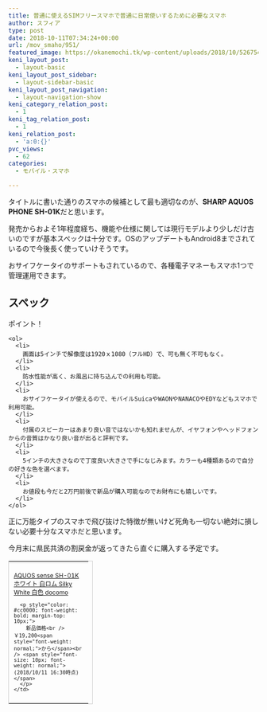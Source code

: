 ```yaml
---
title: 普通に使えるSIMフリースマホで普通に日常使いするために必要なスマホ
author: スフィア
type: post
date: 2018-10-11T07:34:24+00:00
url: /mov_smaho/951/
featured_image: https://okanemochi.tk/wp-content/uploads/2018/10/5267544743_9e64b06c45_q.jpg
keni_layout_post:
  - layout-basic
keni_layout_post_sidebar:
  - layout-sidebar-basic
keni_layout_post_navigation:
  - layout-navigation-show
keni_category_relation_post:
  - 1
keni_tag_relation_post:
  - 1
keni_relation_post:
  - 'a:0:{}'
pvc_views:
  - 62
categories:
  - モバイル・スマホ

---
```

タイトルに書いた通りのスマホの候補として最も適切なのが、<span class="line-orange"><strong>SHARP AQUOS PHONE SH-01K</strong></span>だと思います。

発売からおよそ1年程度経ち、機能や仕様に関しては現行モデルより少しだけ古いのですが基本スペックは十分です。OSのアップデートもAndroid8までされているので今後長く使っていけそうです。

おサイフケータイのサポートもされているので、各種電子マネーもスマホ1つで管理運用できます。

## スペック

<div class="box_style box_style_blue">
  <div class="box_inner">
    <div class="box_style_title">
      <span class="box_style_title_inner"><i class="icon_point"></i>ポイント！</span>
    </div>
    
    <ol>
      <li>
        画面は5インチで解像度は1920ｘ1080（フルHD）で、可も無く不可もなく。
      </li>
      <li>
        防水性能が高く、お風呂に持ち込んでの利用も可能。
      </li>
      <li>
        おサイフケータイが使えるので、モバイルSuicaやWAONやNANACOやEDYなどもスマホで利用可能。
      </li>
      <li>
        付属のスピーカーはあまり良い音ではないかも知れませんが、イヤフォンやヘッドフォンからの音質はかなり良い音が出ると評判です。
      </li>
      <li>
        5インチの大きさなので丁度良い大きさで手になじみます。カラーも4種類あるので自分の好きな色を選べます。
      </li>
      <li>
        お値段も今だと2万円前後で新品が購入可能なのでお財布にも嬉しいです。
      </li>
    </ol>
  </div>
</div>

正に万能タイプのスマホで飛び抜けた特徴が無いけど死角も一切ない絶対に損しない必要十分なスマホだと思います。

今月末に県民共済の割戻金が返ってきたら直ぐに購入する予定です。

<table cellpadding="0" cellspacing="0" border="0" style="border: 1px solid #ccc; width: 170px;">
  <tr style="border-style: none;">
    <td style="vertical-align: top; border-style: none; padding: 10px 10px 0pt; width: 140px;">
      <a href="https://px.a8.net/svt/ejp?a8mat=1NWEY9+CTG7CY+249K+BWGDT&a8ejpredirect=https%3A%2F%2Fwww.amazon.co.jp%2Fdp%2FB077CM6M3R%2F%3Ftag%3Da8-affi-290364-22" target="_blank" rel="nofollow noopener"><img border="0" alt="" src="https://images-fe.ssl-images-amazon.com/images/I/411EE2FWE5L._SS160_.jpg" /></a>
    </td>
  </tr>
  
  <tr style="border-style: none;">
    <td style="font-size: 12px; vertical-align: middle; border-style: none; padding: 10px;">
      <p style="padding: 0; margin: 0;">
        <a href="https://px.a8.net/svt/ejp?a8mat=1NWEY9+CTG7CY+249K+BWGDT&a8ejpredirect=https%3A%2F%2Fwww.amazon.co.jp%2Fdp%2FB077CM6M3R%2F%3Ftag%3Da8-affi-290364-22" target="_blank" rel="nofollow noopener">AQUOS sense SH-01K ホワイト 白ロム Silky White 白色 docomo</a>
      </p>
      
      <p style="color: #cc0000; font-weight: bold; margin-top: 10px;">
        新品価格<br /> ￥19,200<span style="font-weight: normal;">から</span><br /> <span style="font-size: 10px; font-weight: normal;">(2018/10/11 16:30時点)</span>
      </p>
    </td>
  </tr>
</table>

<img border="0" width="1" height="1" src="https://www14.a8.net/0.gif?a8mat=1NWEY9+CTG7CY+249K+BWGDT" alt="" />
